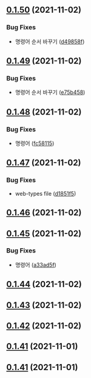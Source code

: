 ## [0.1.50](https://github.com/yooseongsil/test-ss-ui/compare/v0.1.49...v0.1.50) (2021-11-02)


### Bug Fixes

* 명령어 순서 바꾸기 ([d49858f](https://github.com/yooseongsil/test-ss-ui/commit/d49858f19f3b8cf62f9f92554d5e7136b9df3268))



## [0.1.49](https://github.com/yooseongsil/test-ss-ui/compare/v0.1.48...v0.1.49) (2021-11-02)


### Bug Fixes

* 명령어 순서 바꾸기 ([e75b458](https://github.com/yooseongsil/test-ss-ui/commit/e75b45801b9d76c6ad20243bc121f692b851158a))



## [0.1.48](https://github.com/yooseongsil/test-ss-ui/compare/v0.1.47...v0.1.48) (2021-11-02)


### Bug Fixes

* 명령어 ([fc58115](https://github.com/yooseongsil/test-ss-ui/commit/fc581156f7907ba2d7ae2a84110dc5739a01c62a))



## [0.1.47](https://github.com/yooseongsil/test-ss-ui/compare/v0.1.46...v0.1.47) (2021-11-02)


### Bug Fixes

* web-types file ([d1851f5](https://github.com/yooseongsil/test-ss-ui/commit/d1851f58256142580a913d0dd8cb61b4af5c0a89))



## [0.1.46](https://github.com/yooseongsil/test-ss-ui/compare/v0.1.45...v0.1.46) (2021-11-02)



## [0.1.45](https://github.com/yooseongsil/test-ss-ui/compare/v0.1.44...v0.1.45) (2021-11-02)


### Bug Fixes

* 명령어 ([a33ad5f](https://github.com/yooseongsil/test-ss-ui/commit/a33ad5fe8244e6baefcad26962d29fd689d35250))



## [0.1.44](https://github.com/yooseongsil/test-ss-ui/compare/v0.1.42...v0.1.44) (2021-11-02)



## [0.1.43](https://github.com/yooseongsil/test-ss-ui/compare/v0.1.40...v0.1.43) (2021-11-02)



## [0.1.42](https://github.com/yooseongsil/test-ss-ui/compare/v0.1.40...v0.1.42) (2021-11-02)



## [0.1.41](https://github.com/yooseongsil/test-ss-ui/compare/v0.1.40...v0.1.41) (2021-11-01)



## [0.1.41](https://github.com/yooseongsil/test-ss-ui/compare/v0.1.40...v0.1.41) (2021-11-01)




